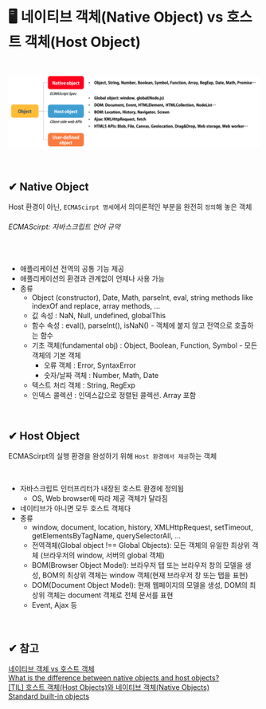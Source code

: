 # 🖥 네이티브 객체(Native Object) vs 호스트 객체(Host Object)

<br>

![host and native object](hostandnative.png)

<br>

## ✔ Native Object

Host 환경이 아닌, `ECMAScirpt 명세`에서 의미론적인 부분을 완전히 `정의`해 놓은 객체

###### _ECMAScirpt: 자바스크립트 언어 규약_

<br>

- 애플리케이션 전역의 공통 기능 제공
- 애플리케이션의 환경과 관계없이 언제나 사용 가능
- 종류
  - Object (constructor), Date, Math, parseInt, eval, string methods like indexOf and replace, array methods, ...
  - 값 속성 : NaN, Null, undefined, globalThis
  - 함수 속성 : eval(), parseInt(), isNaN() - 객체에 붙지 않고 전역으로 호출하는 함수
  - 기초 객체(fundamental obj) : Object, Boolean, Function, Symbol - 모든 객체의 기본 객체
    - 오류 객체 : Error, SyntaxError
    - 숫자/날짜 객체 : Number, Math, Date
  - 텍스트 처리 객체 : String, RegExp
  - 인덱스 콜렉션 : 인덱스값으로 정렬된 콜렉션. Array 포함

<br>

## ✔ Host Object

ECMAScirpt의 실행 환경을 완성하기 위해 `Host 환경에서 제공`하는 객체

<br>

- 자바스크립트 인터프리터가 내장된 호스트 환경에 정의됨
   - OS, Web browser에 따라 제공 객체가 달라짐 
- 네이티브가 아니면 모두 호스트 객체다
- 종류
  - window, document, location, history, XMLHttpRequest, setTimeout, getElementsByTagName, querySelectorAll, ...
  - 전역객체(Global object !== Global Objects): 모든 객체의 유일한 최상위 객체 (브라우저의 window, 서버의 global 객체)
  - BOM(Browser Object Model): 브라우저 탭 또는 브라우저 창의 모델을 생성, BOM의 최상위 객체는 window 객체(현재 브라우저 창 또는 탭을 표현)
  - DOM(Document Object Model): 현재 웹페이지의 모델을 생성, DOM의 최상위 객체는 document 객체로 전체 문서를 표현
  - Event, Ajax 등

<br>

## ✔ 참고

[네이티브 객체 vs 호스트 객체](https://github.com/baeharam/Must-Know-About-Frontend/blob/main/Notes/javascript/native-host.md)  
[What is the difference between native objects and host objects?](https://stackoverflow.com/questions/7614317/what-is-the-difference-between-native-objects-and-host-objects)  
[\[TIL\] 호스트 객체(Host Objects)와 네이티브 객체(Native Objects)](https://velog.io/@bangina/FE%EB%A9%B4%EC%A0%91%EB%8C%80%EB%B9%84-%ED%98%B8%EC%8A%A4%ED%8A%B8-%EA%B0%9D%EC%B2%B4Host-Objects%EC%99%80-%EB%84%A4%EC%9D%B4%ED%8B%B0%EB%B8%8C-%EA%B0%9D%EC%B2%B4Native-Objects)   
[Standard built-in objects](https://developer.mozilla.org/en-US/docs/Web/JavaScript/Reference/Global_Objects)
